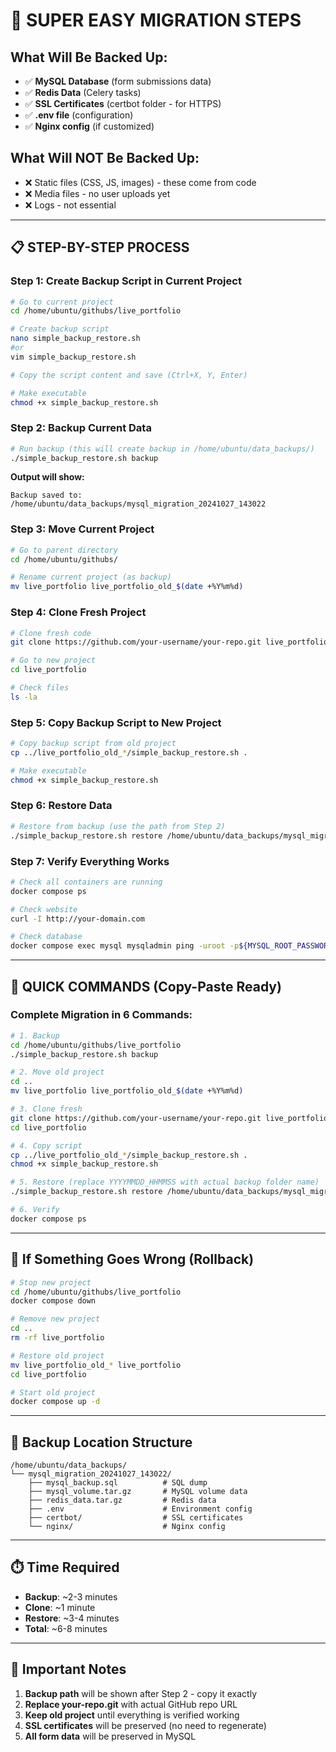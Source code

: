 # 🚀 SUPER EASY MIGRATION STEPS

## What Will Be Backed Up:
- ✅ **MySQL Database** (form submissions data)
- ✅ **Redis Data** (Celery tasks)
- ✅ **SSL Certificates** (certbot folder - for HTTPS)
- ✅ **.env file** (configuration)
- ✅ **Nginx config** (if customized)

## What Will NOT Be Backed Up:
- ❌ Static files (CSS, JS, images) - these come from code
- ❌ Media files - no user uploads yet
- ❌ Logs - not essential

---

## 📋 STEP-BY-STEP PROCESS

### Step 1: Create Backup Script in Current Project
```bash
# Go to current project
cd /home/ubuntu/githubs/live_portfolio

# Create backup script
nano simple_backup_restore.sh 
#or 
vim simple_backup_restore.sh

# Copy the script content and save (Ctrl+X, Y, Enter)

# Make executable
chmod +x simple_backup_restore.sh
```

### Step 2: Backup Current Data
```bash
# Run backup (this will create backup in /home/ubuntu/data_backups/)
./simple_backup_restore.sh backup
```

**Output will show:**
```
Backup saved to: /home/ubuntu/data_backups/mysql_migration_20241027_143022
```

### Step 3: Move Current Project
```bash
# Go to parent directory
cd /home/ubuntu/githubs/

# Rename current project (as backup)
mv live_portfolio live_portfolio_old_$(date +%Y%m%d)
```

### Step 4: Clone Fresh Project
```bash
# Clone fresh code
git clone https://github.com/your-username/your-repo.git live_portfolio

# Go to new project
cd live_portfolio

# Check files
ls -la
```

### Step 5: Copy Backup Script to New Project
```bash
# Copy backup script from old project
cp ../live_portfolio_old_*/simple_backup_restore.sh .

# Make executable
chmod +x simple_backup_restore.sh
```

### Step 6: Restore Data
```bash
# Restore from backup (use the path from Step 2)
./simple_backup_restore.sh restore /home/ubuntu/data_backups/mysql_migration_20241027_143022
```

### Step 7: Verify Everything Works
```bash
# Check all containers are running
docker compose ps

# Check website
curl -I http://your-domain.com

# Check database
docker compose exec mysql mysqladmin ping -uroot -p${MYSQL_ROOT_PASSWORD}
```

---

## 🎯 QUICK COMMANDS (Copy-Paste Ready)

### Complete Migration in 6 Commands:
```bash
# 1. Backup
cd /home/ubuntu/githubs/live_portfolio
./simple_backup_restore.sh backup

# 2. Move old project
cd ..
mv live_portfolio live_portfolio_old_$(date +%Y%m%d)

# 3. Clone fresh
git clone https://github.com/your-username/your-repo.git live_portfolio
cd live_portfolio

# 4. Copy script
cp ../live_portfolio_old_*/simple_backup_restore.sh .
chmod +x simple_backup_restore.sh

# 5. Restore (replace YYYYMMDD_HHMMSS with actual backup folder name)
./simple_backup_restore.sh restore /home/ubuntu/data_backups/mysql_migration_YYYYMMDD_HHMMSS

# 6. Verify
docker compose ps
```

---

## 🔧 If Something Goes Wrong (Rollback)

```bash
# Stop new project
cd /home/ubuntu/githubs/live_portfolio
docker compose down

# Remove new project
cd ..
rm -rf live_portfolio

# Restore old project
mv live_portfolio_old_* live_portfolio
cd live_portfolio

# Start old project
docker compose up -d
```

---

## 📁 Backup Location Structure

```
/home/ubuntu/data_backups/
└── mysql_migration_20241027_143022/
    ├── mysql_backup.sql          # SQL dump
    ├── mysql_volume.tar.gz       # MySQL volume data
    ├── redis_data.tar.gz         # Redis data
    ├── .env                      # Environment config
    ├── certbot/                  # SSL certificates
    └── nginx/                    # Nginx config
```

---

## ⏱️ Time Required
- **Backup**: ~2-3 minutes
- **Clone**: ~1 minute  
- **Restore**: ~3-4 minutes
- **Total**: ~6-8 minutes

---

## 🚨 Important Notes
1. **Backup path** will be shown after Step 2 - copy it exactly
2. **Replace your-repo.git** with actual GitHub repo URL
3. **Keep old project** until everything is verified working
4. **SSL certificates** will be preserved (no need to regenerate)
5. **All form data** will be preserved in MySQL